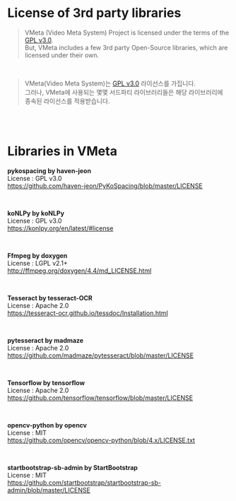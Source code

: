 # License of 3rd party libraries

> VMeta (Video Meta System) Project is licensed under the terms of the <a href="./README.md">GPL v3.0</a>. <br/>
> But, VMeta includes a few 3rd party Open-Source libraries, which are licensed under their own.

<br/>

> VMeta(Video Meta System)는 <a href="./README.md">GPL v3.0</a> 라이선스를 가집니다. <br/>
> 그러나, VMeta에 사용되는 몇몇 서드파티 라이브러리들은 해당 라이브러리에 종속된 라이선스를 적용받습니다.

<br/>
<br/>

# Libraries in VMeta

<b> pykospacing by haven-jeon</b><br/>
License : GPL v3.0<br/>
https://github.com/haven-jeon/PyKoSpacing/blob/master/LICENSE

<br/>

<b> koNLPy by koNLPy</b><br/>
License : GPL v3.0<br/>
https://konlpy.org/en/latest/#license

<br/>

<b> Ffmpeg by doxygen</b><br/>
License : LGPL v2.1+<br/>
http://ffmpeg.org/doxygen/4.4/md_LICENSE.html

<br/>

<b> Tesseract by tesseract-OCR</b><br/>
License : Apache 2.0<br/>
https://tesseract-ocr.github.io/tessdoc/Installation.html

<br/>

<b> pytesseract by madmaze</b><br/>
License : Apache 2.0<br/>
https://github.com/madmaze/pytesseract/blob/master/LICENSE

<br/>

<b> Tensorflow by tensorflow</b><br/>
License : Apache 2.0<br/>
https://github.com/tensorflow/tensorflow/blob/master/LICENSE

<br/>

<b> opencv-python by opencv</b><br/>
License : MIT<br/>
https://github.com/opencv/opencv-python/blob/4.x/LICENSE.txt

<br/>

<b> startbootstrap-sb-admin by StartBootstrap</b><br/>
License : MIT<br/>
https://github.com/startbootstrap/startbootstrap-sb-admin/blob/master/LICENSE
